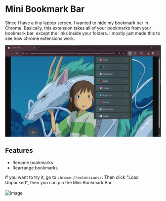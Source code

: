 # Mini Bookmark Bar

Since I have a tiny laptop screen, I wanted to hide my bookmark bar in Chrome. Basically, this extension takes all of your bookmarks from your bookmark bar, except the links inside your folders. I mostly just made this to see how chrome extensions work. 

![alt text](readme-screenshot.png)

## Features
* Rename bookmarks
* Rearrange bookmarks 

If you want to try it, go to `chrome://extensions/`. Then click "Load Unpacked", then you can pin the Mini Bookmark Bar.
<br><br>
<img width="647" height="375" alt="image" src="https://github.com/user-attachments/assets/edb0311d-372b-4d39-b577-f48d0e1f43fc" />

